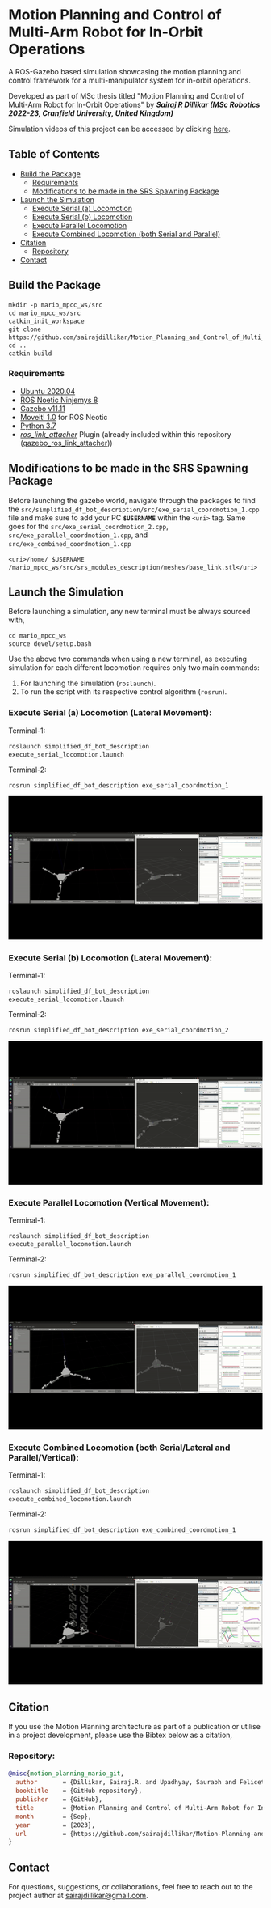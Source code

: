 # Motion Planning and Control of Multi-Arm Robot for In-Orbit Operations
A ROS-Gazebo based simulation showcasing the motion planning and control framework for a multi-manipulator system for in-orbit operations.

Developed as part of MSc thesis titled "Motion Planning and Control of Multi-Arm Robot for In-Orbit Operations" 
by ***Sairaj R Dillikar (MSc Robotics 2022-23, Cranfield University, United Kingdom)***

Simulation videos of this project can be accessed by clicking [here](http://tinyurl.com/MotionPlanning-MARIO).

## Table of Contents

- [Build the Package](#build-the-package)
    - [Requirements](#requirements)
    - [Modifications to be made in the SRS Spawning Package](#modifications-to-be-made-in-the-srs-spawning-package)
- [Launch the Simulation](#launch-the-simulation)
    - [Execute Serial (a) Locomotion](#execute-serial-a-locomotion)
    - [Execute Serial (b) Locomotion](#execute-serial-b-locomotion)
    - [Execute Parallel Locomotion](#execute-parallel-locomotion)
    - [Execute Combined Locomotion (both Serial and Parallel)](#execute-combined-locomotion-both-serial-and-parallel)
- [Citation](#citation)
    - [Repository](#repository)
- [Contact](#contact)

## Build the Package

````
mkdir -p mario_mpcc_ws/src
cd mario_mpcc_ws/src
catkin_init_workspace
git clone https://github.com/sairajdillikar/Motion_Planning_and_Control_of_Multi_Arm_Robot_for_In_Orbit_Operations.git
cd ..
catkin build
````

### Requirements

- [Ubuntu 2020.04](https://releases.ubuntu.com/focal/)
- [ROS Noetic Ninjemys 8](https://wiki.ros.org/noetic)
- [Gazebo v11.11](https://classic.gazebosim.org/tutorials?tut=ros_installing&cat=connect_ros)
- [Moveit! 1.0](https://moveit.ros.org/install/) for ROS Neotic
- [Python 3.7](https://www.python.org/downloads/release/python-370/)
- [*ros_link_attacher*](https://github.com/pal-robotics/gazebo_ros_link_attacher) Plugin (already included within this repository ([gazebo_ros_link_attacher](gazebo_ros_link_attacher)))

## Modifications to be made in the SRS Spawning Package

Before launching the gazebo world, navigate through the packages to find the `src/simplified_df_bot_description/src/exe_serial_coordmotion_1.cpp` file and make sure to add your PC **`$USERNAME`** within the `<uri>` tag. Same goes for the `src/exe_serial_coordmotion_2.cpp`, `src/exe_parallel_coordmotion_1.cpp`, and `src/exe_combined_coordmotion_1.cpp`


    <uri>/home/ $USERNAME /mario_mpcc_ws/src/srs_modules_description/meshes/base_link.stl</uri>


## Launch the Simulation

Before launching a simulation, any new terminal must be always sourced with,

    cd mario_mpcc_ws
    source devel/setup.bash

Use the above two commands when using a new terminal, as executing simulation for each different locomotion requires only two main commands: 
1. For launching the simulation (`roslaunch`).
2. To run the script with its respective control algorithm (`rosrun`).

### Execute Serial (a) Locomotion (Lateral Movement):

Terminal-1: 
    
    roslaunch simplified_df_bot_description execute_serial_locomotion.launch

Terminal-2: 

    rosrun simplified_df_bot_description exe_serial_coordmotion_1

<p align="center">
  <img src="resources/serial_motion_1.gif" alt="animated" />
</p>

### Execute Serial (b) Locomotion (Lateral Movement):

Terminal-1:

    roslaunch simplified_df_bot_description execute_serial_locomotion.launch

Terminal-2:
    
    rosrun simplified_df_bot_description exe_serial_coordmotion_2

<p align="center">
  <img src="resources/serial_motion_2.gif" alt="animated" />
</p>

### Execute Parallel Locomotion (Vertical Movement):

Terminal-1:

    roslaunch simplified_df_bot_description execute_parallel_locomotion.launch

Terminal-2:

    rosrun simplified_df_bot_description exe_parallel_coordmotion_1

<p align="center">
  <img src="resources/parallel_motion_1.gif" alt="animated" />
</p>

### Execute Combined Locomotion (both Serial/Lateral and Parallel/Vertical):

Terminal-1:

    roslaunch simplified_df_bot_description execute_combined_locomotion.launch

Terminal-2:

    rosrun simplified_df_bot_description exe_combined_coordmotion_1

<p align="center">
  <img src="resources/combined_coord.gif" alt="animated" />
</p>

## Citation

If you use the Motion Planning architecture as part of a publication or utilise in a project development, please use the Bibtex below as a citation,

### Repository:
```bibtex
@misc{motion_planning_mario_git,
  author       = {Dillikar, Sairaj.R. and Upadhyay, Saurabh and Felicetti, Leonard and Tang, Gilbert},
  booktitle    = {GitHub repository},
  publisher    = {GitHub},
  title        = {Motion Planning and Control of Multi-Arm Robot for In-Orbit Operations},
  month        = {Sep},
  year         = {2023},
  url          = {https://github.com/sairajdillikar/Motion-Planning-and-Control-of-Multi-Arm-Robot-for-In-Orbit-Operations}
}
```

## Contact

For questions, suggestions, or collaborations, feel free to reach out to the project author at [sairajdillikar@gmail.com](mailto:sairajdillikar@gmail.com).
